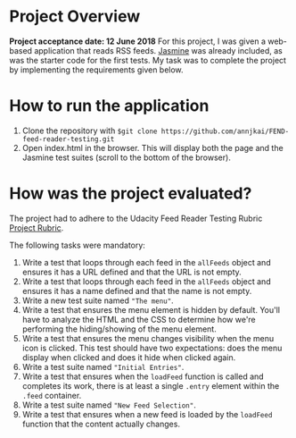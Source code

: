 # Project Overview

**Project acceptance date: 12 June 2018**
For this project, I was given a web-based application that reads RSS feeds. [Jasmine](http://jasmine.github.io/) was already included, as was the starter code for the first tests. My task was to complete the project by implementing the requirements given below.

# How to run the application

1. Clone the repository with `$git clone https://github.com/annjkai/FEND-feed-reader-testing.git`
2. Open index.html in the browser. This will display both the page and the Jasmine test suites (scroll to the bottom of the browser).

# How was the project evaluated?

The project had to adhere to the Udacity Feed Reader Testing Rubric [Project Rubric](https://review.udacity.com/#!/projects/3442558598/rubric).

The following tasks were mandatory:

1. Write a test that loops through each feed in the `allFeeds` object and ensures it has a URL defined and that the URL is not empty.
2. Write a test that loops through each feed in the `allFeeds` object and ensures it has a name defined and that the name is not empty.
3. Write a new test suite named `"The menu"`.
4. Write a test that ensures the menu element is hidden by default. You'll have to analyze the HTML and the CSS to determine how we're performing the hiding/showing of the menu element.
5. Write a test that ensures the menu changes visibility when the menu icon is clicked. This test should have two expectations: does the menu display when clicked and does it hide when clicked again.
6. Write a test suite named `"Initial Entries"`.
7. Write a test that ensures when the `loadFeed` function is called and completes its work, there is at least a single `.entry` element within the `.feed` container.
8. Write a test suite named `"New Feed Selection"`.
9. Write a test that ensures when a new feed is loaded by the `loadFeed` function that the content actually changes.
